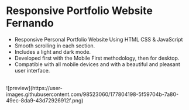 # Responsive Portfolio Website Fernando

- Responsive Personal Portfolio Website Using HTML CSS & JavaScript
- Smooth scrolling in each section.
- Includes a light and dark mode.
- Developed first with the Mobile First methodology, then for desktop.
- Compatible with all mobile devices and with a beautiful and pleasant user interface.
<br>
![preview](https://user-images.githubusercontent.com/98523060/177804198-5f59704b-7a80-49ec-8da9-43d72926912f.png)
